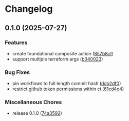 # Changelog

## 0.1.0 (2025-07-27)


### Features

* create foundational composite action ([857b8cf](https://github.com/scarowar/terraform-branch-deploy/commit/857b8cfb28d546aa14d8fa816937f9945e48e5b4))
* support multiple terraform args ([b340023](https://github.com/scarowar/terraform-branch-deploy/commit/b340023dde3dadb36a258e743ade9df8c6e75c43))


### Bug Fixes

* pin workflows to full length commit hash ([dcb2df0](https://github.com/scarowar/terraform-branch-deploy/commit/dcb2df0cc5cabc96530c8ef93b4e7f5bcbfa56da))
* restrict github token permissions within ci ([61cd4c4](https://github.com/scarowar/terraform-branch-deploy/commit/61cd4c46049667eb9f5108eee4ba1cce4b9e9ccb))


### Miscellaneous Chores

* release 0.1.0 ([74a3592](https://github.com/scarowar/terraform-branch-deploy/commit/74a359246627061c35c43dd928fa8e92b52a3784))
